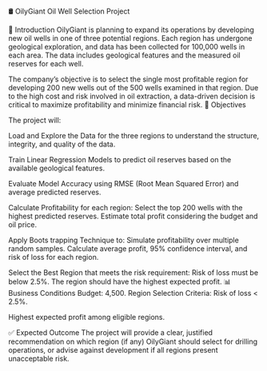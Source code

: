 🛢 OilyGiant Oil Well Selection Project

📌 Introduction
OilyGiant is planning to expand its operations by developing new oil wells in one of three potential regions. Each region has undergone geological exploration, and data has been collected for 100,000 wells in each area. The data includes geological features and the measured oil reserves for each well.

The company’s objective is to select the single most profitable region for developing 200 new wells out of the 500 wells examined in that region. Due to the high cost and risk involved in oil extraction, a data-driven decision is critical to maximize profitability and minimize financial risk.
🎯 Objectives

The project will:

Load and Explore the Data for the three regions to understand the structure, integrity, and quality of the data.

Train Linear Regression Models to predict oil reserves based on the available geological features.

Evaluate Model Accuracy using RMSE (Root Mean Squared Error) and average predicted reserves.

Calculate Profitability for each region:
Select the top 200 wells with the highest predicted reserves.
Estimate total profit considering the budget and oil price.

Apply Boots trapping Technique to:
Simulate profitability over multiple random samples.
Calculate average profit, 95% confidence interval, and risk of loss for each region.

Select the Best Region that meets the risk requirement:
Risk of loss must be below 2.5%.
The region should have the highest expected profit.
📊 Business Conditions
Budget: 4,500.
Region Selection Criteria: Risk of loss < 2.5%.

Highest expected profit among eligible regions.

✅ Expected Outcome
The project will provide a clear, justified recommendation on which region (if any) OilyGiant should select for drilling operations, or advise against development if all regions present unacceptable risk.
